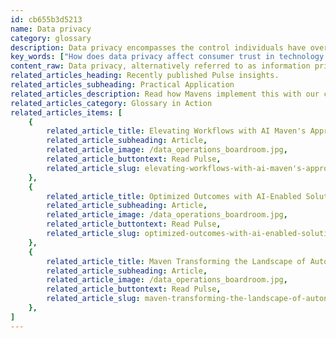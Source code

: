 ```yaml
---
id: cb655b3d5213
name: Data privacy
category: glossary
description: Data privacy encompasses the control individuals have over their personal data, outlining consent, protection, and regulatory obligations, and is fundamental for businesses to maintain compliance, secure customer trust, and prevent data breaches.
key_words: ["How does data privacy affect consumer trust in technology companies?", "What are the latest data privacy regulations businesses should know about?", "How can machine learning help in data privacy protection?", "What is the role of AI in enhancing data privacy for organizations?", "How do consent and user rights impact data privacy strategies?", "What strategies do businesses use to handle data breaches effectively?", "How does data privacy compliance benefit a company's brand value?", "What are the best practices for data sharing and governance in relation to data privacy?", "How can businesses improve data protection throughout the information lifecycle?", "What is the importance of data privacy in building customer loyalty and trust?"]
content_raw: Data privacy, alternatively referred to as information privacy, is an essential aspect of modern technology that allows individuals the power to manage and control the collection and usage of their personal data. It provides a roadmap for the correct handling of personal data, encompassing matters such as consent, user rights, governance, data protection, data sharing, notice, and other regulatory responsibilities. The benefits of data privacy stretch beyond safeguarding an individual's rights and encroach into the business world, where it has been shown to provide many advantages. As businesses become more mature in their approach to privacy, these benefits continue to increase. Ensuring data privacy is key to regulatory compliance. Companies that put data privacy at the core of their operations can avoid severe pitfalls related to the processing or sharing of personal data without a sufficient legal basis, thus escaping any excessive penalties that result from non-compliance. Furthermore, data privacy plays a critical role in data protection, providing robust safety measures that shield personal data throughout the information lifecycle. By implementing threat prevention and mitigation strategies, businesses can efficiently manage information breaches that might compromise sensitive data. In an era where consumer trust is paramount, businesses that prioritize the privacy of their customers and employees enhance their reputation and brand value. This commitment to privacy fosters customer goodwill, loyalty, and trust, which are invaluable assets in today's world. Lastly, in the event of a data breach, consumers often hold the company accountable and may choose to not return. However, companies that sympathetically handle customer data and privacy, earn consumer confidence. This trust increases access to and the use of consumer data, thus unlocking the potential for greater business productivity and success. In conclusion, Data privacy is not just a regulatory hurdle but an opportunity for businesses to build trust, protect sensitive data, and enhance their brand value in the modern world. At Maven Technologies, we specialize in implementing elite technologies to ensure the highest levels of data privacy for our clients.
related_articles_heading: Recently published Pulse insights.
related_articles_subheading: Practical Application
related_articles_description: Read how Mavens implement this with our clients.
related_articles_category: Glossary in Action
related_articles_items: [
	{
		related_article_title: Elevating Workflows with AI Maven's Approach,
		related_article_subheading: Article,
		related_article_image: /data_operations_boardroom.jpg,
		related_article_buttontext: Read Pulse,
		related_article_slug: elevating-workflows-with-ai-maven's-approach
	},
	{
		related_article_title: Optimized Outcomes with AI-Enabled Solutions,
		related_article_subheading: Article,
		related_article_image: /data_operations_boardroom.jpg,
		related_article_buttontext: Read Pulse,
		related_article_slug: optimized-outcomes-with-ai-enabled-solutions
	},
	{
		related_article_title: Maven Transforming the Landscape of Autonomous Vehicles,
		related_article_subheading: Article,
		related_article_image: /data_operations_boardroom.jpg,
		related_article_buttontext: Read Pulse,
		related_article_slug: maven-transforming-the-landscape-of-autonomous-vehicles
	},
]
---
```

